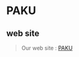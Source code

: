 ﻿# PAKU
## web site
> Our web site : [PAKU](https://paku-cef3a.web.app/)

<!---
## 1. Run Paku server
1. Clone the repository
```
    git clone https://github.com/famesensor/Paku.git
```
2. Run Command Prompt and path to Paku repository
```
    cd Paku
```
> \**in first time before run the server please inslatall npm by '`npm i`' and nodemon by '`npm i nodemon`'*
3. Run Paku Server by nodemon
```
    nodemon app.js
```
## 2. Run Paku Front-end
1. Run other Command Prompt and path to Paku\client
```
    cd Paku
    cd client
```
> *in first time before run front-end please inslatall npm by '`npm i`'*
2. Run Paku front-end
```
    npm start
```
-->


